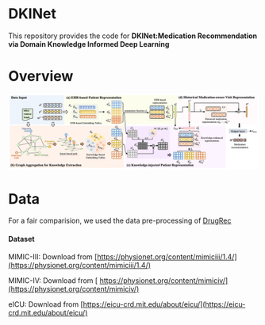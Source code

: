 # DKINet

This repository provides the code for **DKINet:Medication Recommendation via Domain Knowledge Informed Deep Learning**

# Overview
![The framework of DKINet](./fig/framework.png)

# Data

For a fair comparision, we used the data pre-processing of [DrugRec](https://github.com/ssshddd/DrugRec)

#### Dataset
MIMIC-III: Download from [https://physionet.org/content/mimiciii/1.4/](https://physionet.org/content/mimiciii/1.4/)

MIMIC-IV: Download from [ https://physionet.org/content/mimiciv/](https://physionet.org/content/mimiciv/)

eICU: Download from [https://eicu-crd.mit.edu/about/eicu/](https://eicu-crd.mit.edu/about/eicu/)